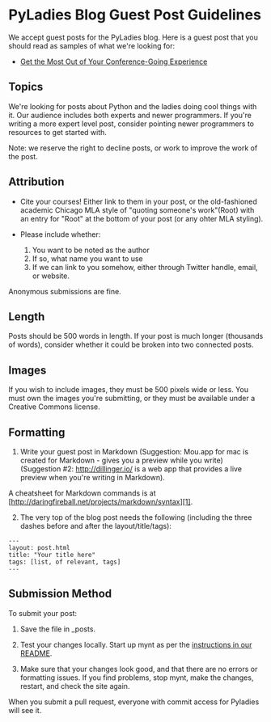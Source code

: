 # PyLadies Blog Guest Post Guidelines

We accept guest posts for the PyLadies blog. Here is a guest post that you should read as samples of what we're looking for:

* [Get the Most Out of Your Conference-Going Experience][2]

## Topics

We're looking for posts about Python and the ladies doing cool things with it. Our audience includes both experts and newer programmers. If you're writing a more expert level post, consider pointing newer programmers to resources to get started with.

Note: we reserve the right to decline posts, or work to improve the work of the post. 

## Attribution

* Cite your courses! Either link to them in your post, or the old-fashioned academic Chicago MLA style of "quoting someone's work"(Root) with an entry for "Root" at the bottom of your post (or any ohter MLA styling).

* Please include whether:

	1. You want to be noted as the author
	2. If so, what name you want to use
	3. If we can link to you somehow, either through Twitter handle, email, or website.

Anonymous submissions are fine.

## Length

Posts should be 500 words in length. If your post is much longer (thousands of words), consider whether it could be broken into two connected posts.

## Images

If you wish to include images, they must be 500 pixels wide or less. You must own the images you're submitting, or they must be available under a Creative Commons license.

## Formatting

1. Write your guest post in Markdown (Suggestion: Mou.app for mac is created for Markdown - gives you a preview while you write) (Suggestion #2: http://dillinger.io/ is a web app that provides a live preview when you're writing in Markdown).

A cheatsheet for Markdown commands is at [http://daringfireball.net/projects/markdown/syntax][1].

2. The very top of the blog post needs the following (including the three dashes before and after the layout/title/tags):

```
---
layout: post.html
title: "Your title here"
tags: [list, of relevant, tags]
---
```

## Submission Method

To submit your post:

1. Save the file in _posts.

2. Test your changes locally. Start up mynt as per the [instructions in our README](https://github.com/pyladies/pyladies#to-run-locally).

3. Make sure that your changes look good, and that there are no errors or formatting issues. If you find problems, stop mynt, make the changes, restart, and check the site again.

When you submit a pull request, everyone with commit access for Pyladies will see it.

[1]: http://daringfireball.net/projects/markdown/syntax
[2]: http://www.pyladies.com/blog/get-the-most-out-of-your-conference-going-experience/